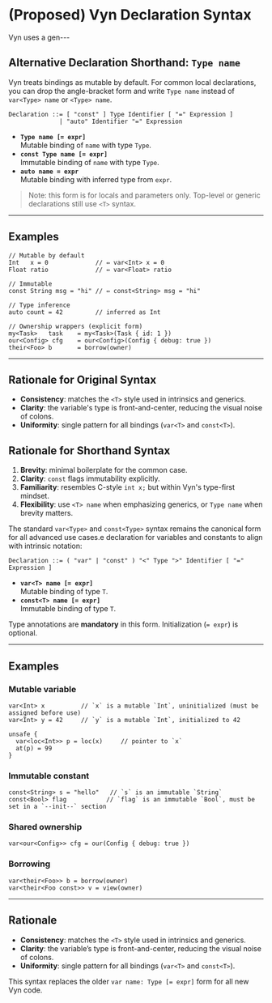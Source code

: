 # (Proposed) Vyn Declaration Syntax

Vyn uses a gen---

## Alternative Declaration Shorthand: `Type name`

Vyn treats bindings as mutable by default. For common local declarations, you can drop the angle-bracket form and write `Type name` instead of `var<Type> name` or `<Type> name`.

```ebnf
Declaration ::= [ "const" ] Type Identifier [ "=" Expression ]
              | "auto" Identifier "=" Expression
```

- **`Type name [= expr]`**  
  Mutable binding of `name` with type `Type`.  
- **`const Type name [= expr]`**  
  Immutable binding of `name` with type `Type`.  
- **`auto name = expr`**  
  Mutable binding with inferred type from `expr`.

> Note: this form is for locals and parameters only. Top-level or generic declarations still use `<T>` syntax.

---

## Examples

```vyn
// Mutable by default
Int   x = 0             // ⇔ var<Int> x = 0
Float ratio             // ⇔ var<Float> ratio

// Immutable
const String msg = "hi" // ⇔ const<String> msg = "hi"

// Type inference
auto count = 42         // inferred as Int

// Ownership wrappers (explicit form)
my<Task>   task    = my<Task>(Task { id: 1 })
our<Config> cfg    = our<Config>(Config { debug: true })
their<Foo> b       = borrow(owner)
```

---

## Rationale for Original Syntax

- **Consistency**: matches the `<T>` style used in intrinsics and generics.
- **Clarity**: the variable's type is front-and-center, reducing the visual noise of colons.
- **Uniformity**: single pattern for all bindings (`var<T>` and `const<T>`).

## Rationale for Shorthand Syntax

1. **Brevity**: minimal boilerplate for the common case.  
2. **Clarity**: `const` flags immutability explicitly.  
3. **Familiarity**: resembles C-style `int x;` but within Vyn's type-first mindset.  
4. **Flexibility**: use `<T> name` when emphasizing generics, or `Type name` when brevity matters.

The standard `var<Type>` and `const<Type>` syntax remains the canonical form for all advanced use cases.e declaration for variables and constants to align with intrinsic notation:

```ebnf
Declaration ::= ( "var" | "const" ) "<" Type ">" Identifier [ "=" Expression ]
```

- **`var<T> name [= expr]`**  
  Mutable binding of type `T`.
- **`const<T> name [= expr]`**  
  Immutable binding of type `T`.

Type annotations are **mandatory** in this form. Initialization (`= expr`) is optional.

---

## Examples

### Mutable variable

```vyn
var<Int> x          // `x` is a mutable `Int`, uninitialized (must be assigned before use)
var<Int> y = 42     // `y` is a mutable `Int`, initialized to 42

unsafe {
  var<loc<Int>> p = loc(x)     // pointer to `x`
  at(p) = 99
}
```

### Immutable constant

```vyn
const<String> s = "hello"   // `s` is an immutable `String`
const<Bool> flag           // `flag` is an immutable `Bool`, must be set in a `--init--` section
```

### Shared ownership

```vyn
var<our<Config>> cfg = our(Config { debug: true })
```

### Borrowing

```vyn
var<their<Foo>> b = borrow(owner)
var<their<Foo const>> v = view(owner)
```

---

## Rationale

- **Consistency**: matches the `<T>` style used in intrinsics and generics.
- **Clarity**: the variable’s type is front-and-center, reducing the visual noise of colons.
- **Uniformity**: single pattern for all bindings (`var<T>` and `const<T>`).

This syntax replaces the older `var name: Type [= expr]` form for all new Vyn code.